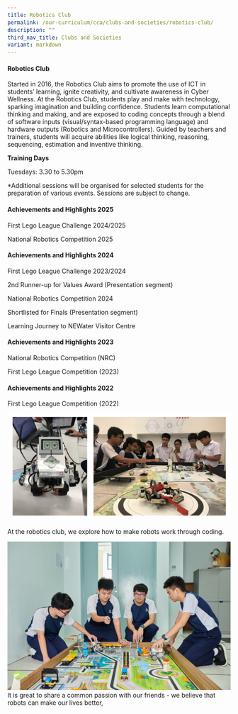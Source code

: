 ```yaml
---
title: Robotics Club
permalink: /our-curriculum/cca/clubs-and-societies/robotics-club/
description: ""
third_nav_title: Clubs and Societies
variant: markdown
---
```

#### Robotics Club

Started in 2016, the Robotics Club aims to promote the use of ICT in students’ learning, ignite creativity, and cultivate awareness in Cyber Wellness. At the Robotics Club, students play and make with technology, sparking imagination and building confidence. Students learn computational thinking and making, and are exposed to coding concepts through a blend of software inputs (visual/syntax-based programming language) and hardware outputs (Robotics and Microcontrollers). Guided by teachers and trainers, students will acquire abilities like logical thinking, reasoning, sequencing, estimation and inventive thinking.

**Training Days**

Tuesdays: 3.30 to 5.30pm

\*Additional sessions will be organised for selected students for the preparation of various events. Sessions are subject to change.

#### Achievements and Highlights 2025

First Lego League Challenge 2024/2025
    
National Robotics Competition 2025
    
#### Achievements and Highlights 2024

First Lego League Challenge 2023/2024
    
2nd Runner-up for Values Award (Presentation segment)
    
National Robotics Competition 2024
 
Shortlisted for Finals (Presentation segment)
    
Learning Journey to NEWater Visitor Centre


#### Achievements and Highlights 2023

National Robotics Competition (NRC)
    
First Lego League Competition (2023)
    

#### Achievements and Highlights 2022

First Lego League Competition (2022)

![Robotics Club](/images/Robotics%20Club_1.jpg)


<style>  
img {  
  display: block;  
  margin-left: auto;  
  margin-right: auto;  
}  
</style>  
At the robotics club, we explore how to make robots work through coding.


![](/images/CCAs/Robotics/WGS_258%20(2).jpg)
It is great to share a common passion with our friends - we believe that robots can make our lives better,
